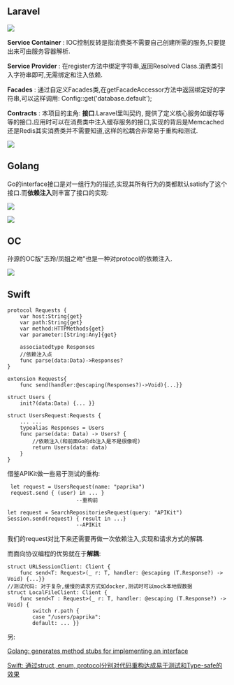 

## Laravel

![](https://paprika-dev.b0.upaiyun.com/tFzHvi9gwz3vdu5W2k8CkTRUXbyKCaD1vbPFQ1sp.jpeg)
 
**Service Container** : IOC控制反转是指消费类不需要自己创建所需的服务,只要提出来可由服务容器解析.

**Service Provider** : 在register方法中绑定字符串,返回Resolved Class.消费类引入字符串即可,无需绑定和注入依赖.


**Facades** : 通过自定义Facades类,在getFacadeAccessor方法中返回绑定好的字符串,可以这样调用:
Config::get('database.default');

 
**Contracts** : 本项目的主角: **接口**.Laravel里叫契约, 提供了定义核心服务如缓存等等的接口.应用时可以在消费类中注入缓存服务的接口,实现的背后是Memcached还是Redis其实消费类并不需要知道,这样的松耦合非常易于重构和测试.

![](https://paprika-dev.b0.upaiyun.com/QhMU4vxMacXflvr86V9nX5mVtVoga4s1KDQs7gHl.jpeg)


## Golang

Go的interface接口是对一组行为的描述,实现其所有行为的类都默认satisfy了这个接口.而**依赖注入**则丰富了接口的实现:

![](http://paprika-dev.b0.upaiyun.com/SKlgT3lf7VgWXgBNc92uAC1gv2hUXcEk0ozrK4WK.jpeg)

![](http://paprika-dev.b0.upaiyun.com/UhKzASJ97nWt6Wkdcq4Pr0LaepqSTzEduFgjbyi9.jpeg)


## OC

孙源的OC版"志玲/凤姐之吻"也是一种对protocol的依赖注入.

![](http://paprika-dev.b0.upaiyun.com/KBcT1JkfZubfjl4ZvSpFSRS17YAFGYHEV3fLS2Dk.jpeg)


## Swift

```pyt
protocol Requests {
    var host:String{get}
    var path:String{get}
    var method:HTTPMethods{get}
    var parameter:[String:Any]{get}
   
    associatedtype Responses
    //依赖注入点
    func parse(data:Data)->Responses?
}

extension Requests{
    func send(handler:@escaping(Responses?)->Void){...}}
    
struct Users {
    init?(data:Data) {... }}  
    
struct UsersRequest:Requests {
    ... ...
    typealias Responses = Users
    func parse(data: Data) -> Users? {
        //依赖注入(和前面Go的db注入是不是很像呢)
        return Users(data: data)
    }
}
```

借鉴APIKit做一些易于测试的重构:

```
 let request = UsersRequest(name: "paprika")
 request.send { (user) in ... }
                      --重构前
```

```pyt
let request = SearchRepositoriesRequest(query: "APIKit")
Session.send(request) { result in ...}      
                      --APIKit
```

我们的request对比下来还需要再做一次依赖注入,实现和请求方式的解耦.

而面向协议编程的优势就在于**解耦**:

```pyt
struct URLSessionClient: Client {
    func send<T: Request>(_ r: T, handler: @escaping (T.Response?) -> Void) {...}}
//测试代码: 对于复杂,缓慢的请求方式如docker,测试时可以mock本地假数据
struct LocalFileClient: Client {
    func send<T : Request>(_ r: T, handler: @escaping (T.Response?) -> Void) {
        switch r.path {
        case "/users/paprika":
        default: ... }}
```

另: 

[Golang: generates method stubs for implementing an interface](https://github.com/josharian/impl)

[Swift: 通过struct, enum, protocol分别对代码重构达成易于测试和Type-safe的效果](https://github.com/paprikaLang/DeepEmbedding)

